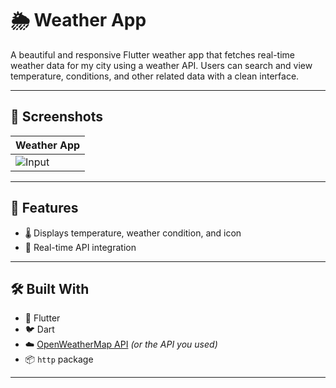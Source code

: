 # 🌦️ Weather App

A beautiful and responsive Flutter weather app that fetches real-time weather data for my city using a weather API. Users can search and view temperature, conditions, and other related data with a clean interface.

---

## 📸 Screenshots

| Weather App |
|-------------|
| ![Input](screenshots/translator_input.png) |


---

## 🌟 Features

- 🌡️ Displays temperature, weather condition, and icon
- 📍 Real-time API integration


---

## 🛠️ Built With

- 💙 Flutter
- 🐦 Dart
- ☁️ [OpenWeatherMap API](https://openweathermap.org/) *(or the API you used)*
- 📦 `http` package

---


